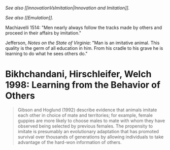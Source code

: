 _See also [[innovationVsImitation|Innovation and Imitation]]._

_See also [[Emulation]]._

Machiavelli 1514: "Men nearly always follow the tracks made by others and proceed in their affairs by imitation."

Jefferson, _Notes on the State of Virginia_: "Man is an imitative animal. This quality is the germ of all education in him. From his cradle to his grave he is learning to do what he sees others do."

# Bikhchandani, Hirschleifer, Welch 1998: Learning from the Behavior of Others

> Gibson and Hoglund (1992) describe evidence that animals imitate each other in choice of mate and territories; for example, female guppies are more likely to choose males to mate with whom they have observed being selected by previous females. The propensity to imitate is presumably an evolutionary adaptation that has promoted survival over thousands of generations by allowing individuals to take advantage of the hard-won information of others.